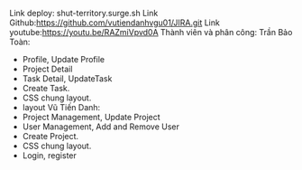 Link deploy: shut-territory.surge.sh
Link Github:https://github.com/vutiendanhvgu01/JIRA.git
Link youtube:https://youtu.be/RAZmiVpvd0A
Thành viên và phân công: 
Trần Bảo Toàn:
-	Profile, Update Profile
-	Project Detail
-	Task Detail, UpdateTask
-	Create Task.
-	CSS chung layout.
-	layout
Vũ Tiến Danh:
-	Project Management, Update Project
-	User Management, Add and Remove User
-	Create Project.
-	CSS chung layout.
-	Login, register
